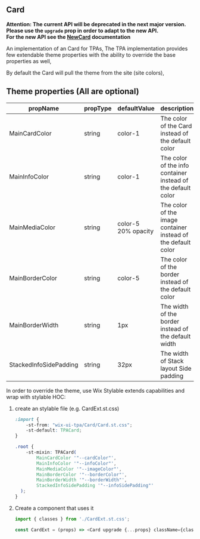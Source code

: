 ## Card
**Attention: The current API will be deprecated in the next major version.  
Please use the `upgrade` prop in order to adapt to the new API.  
For the new API see the [NewCard](../NewCard/NewCard.tsx) documentation**
 
An implementation of an Card for TPAs,
The TPA implementation provides few extendable theme properties with the ability to override the base properties as well,

By default the Card will pull the theme from the site (site colors),

## Theme properties (All are optional)

| propName   | propType | defaultValue | description |
|------------|----------|--------------|-------------|
| MainCardColor  | string   | color-1 | The color of the Card instead of the default color |
| MainInfoColor  | string   | color-1 | The color of the info container instead of the default color |
| MainMediaColor  | string   | color-5 20% opacity | The color of the image container instead of the default color |
| MainBorderColor  | string   | color-5 | The color of the border instead of the default color |
| MainBorderWidth  | string   | 1px | The width of the border instead of the default width |
| StackedInfoSidePadding  | string   | 32px | The width of Stack layout Side padding |

In order to override the theme, use Wix Stylable extends capabilities and wrap with stylable HOC:

1. create an stylable file (e.g. CardExt.st.css)
    ``` css
    :import {
        -st-from: "wix-ui-tpa/Card/Card.st.css";
        -st-default: TPACard;
    }

    .root {
        -st-mixin: TPACard(
            MainCardColor '"--cardColor"',
            MainInfoColor '"--infoColor"',
            MainMediaColor '"--imageColor"',
            MainBorderColor '"--borderColor"',
            MainBorderWidth '"--borderWidth"',
            StackedInfoSidePadding '"--infoSidePadding"'
      );
    }

    ```

2. Create a component that uses it
    ``` javascript
    import { classes } from './CardExt.st.css';

    const CardExt = (props) => <Card upgrade {...props} className={classes.root}/>;
    ```
